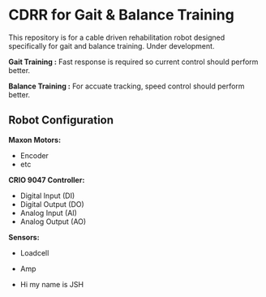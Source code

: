 # CDRR for Gait & Balance Training

This repository is for a cable driven rehabilitation robot designed specifically for gait and balance training.
Under development.

**Gait Training :**
Fast response is required so current control should perform better.

**Balance Training :**
For accuate tracking, speed control should perform better.

## Robot Configuration

**Maxon Motors:**
- Encoder
- etc

**CRIO 9047 Controller:**
- Digital Input (DI)
- Digital Output (DO)
- Analog Input (AI)
- Analog Output (AO)

**Sensors:**
- Loadcell
- Amp

- Hi my name is JSH